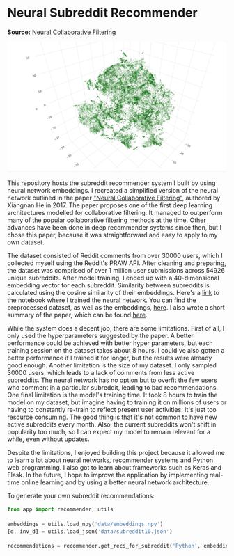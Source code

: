 # Neural Subreddit Recommender

**Source:**
[Neural Collaborative Filtering](https://github.com/hexiangnan/neural_collaborative_filtering)

![t-SNE 3D](media/tsne_subreddits.png)

This repository hosts the subreddit recommender system I built by using neural network embeddings. I recreated a simplified version of the neural network outlined in the paper <a href="https://arxiv.org/pdf/1708.05031.pdf">"Neural Collaborative Filtering"</a>, authored by Xiangnan He in 2017. The paper proposes one of the first deep learning architectures modelled for collaborative filtering.
It managed to outperform many of the popular collaborative filtering methods at the time. Other advances have been done in deep recommender systems since then, but I chose this paper, because it was straightforward and easy to apply to my own dataset.

The dataset consisted of Reddit comments from over 30000 users, which I collected myself using the Reddit's PRAW API. After cleaning and preparing, the dataset was comprised of over 1 million user submissions across 54926 unique subreddits. After model training, I ended up with a 40-dimensional embedding vector for each subreddit. Similarity between subreddits is calculated using the cosine similarity of their embeddings. Here's a [link](https://github.com/ejyap/neural_subreddit_recommender/blob/master/notebooks/collaborative_filtering.ipynb) to the notebook where I trained the neural network. You can find the preprocessed dataset, as well as the embeddings, [here](https://github.com/ejyap/neural_subreddit_recommender/tree/master/data). I also wrote a short summary of the paper, which can be found [here]("https://github.com/ejyap/neural_subreddit_recommender/blob/master/notebooks/paper_summary.ipynb).

While the system does a decent job, there are some limitations. First of all, I only used the hyperparameters suggested by the paper. A better performance could be achieved with better hyper parameters, but each training session on the dataset takes about 8 hours. I could've also gotten a better performance if I trained it for longer, but the results were already good enough. Another limitation is the size of my dataset. I only sampled 30000 users, which leads to a lack of comments from less active subreddits. The neural network has no option but to overfit the few users who comment in a particular subreddit, leading to bad recommendations. One final limitation is the model's training time. It took 8 hours to train the model on my dataset, but imagine having to training it on millions of users or having to constantly re-train to reflect present user activities. It's just too resource consuming. The good thing is that it's not common to have new active subreddits every month. Also, the current subreddits won't shift in popularity too much, so I can expect my model to remain relevant for a while, even without updates.

Despite the limitations, I enjoyed building this project because it allowed me to learn a lot about neural networks, recommender systems and Python web programming. I also got to learn about frameworks such as Keras and Flask. In the future, I hope to improve the application by implementing real-time online learning and by using a better neural network architecture.

To generate your own subreddit recommendations:

```python
from app import recommender, utils

embeddings = utils.load_npy('data/embeddings.npy')
[d, inv_d] = utils.load_json('data/subreddit10.json')

recommendations = recommender.get_recs_for_subreddit('Python', embeddings, d, inv_d, num_recommendations=10)
```




